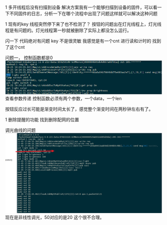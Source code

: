1 多开线程后没有扫描到设备
解决方案我有一个能够扫描到设备的固件，可以看一下不同固件的日志，分析一下在哪个流程中出现了问题这样就可以解决这种问题



1 现有的key 线程突然停下来了也不检测了？
按钮的问题出在灯光线程上，灯光线程是有问题的。灯光线程第一秒就被删除了实际上都没怎么运行。


闪一下
代码绝对有问题
key 不是很灵敏 我感觉是有一个cnt 进行读和计时的
找到了这个cnt

问题一， 控制函数都是0
![alt text](image.png)
查看参数传递 控制函数必须有两个参数，一个data，一个len

按钮反应过长可能是渐变时间太长了，感觉整个渐变时间在两秒钟左右有了。

1 删除提醒的功能
找到删除配网的位置

调光曲线的问题
![alt text](image-1.png)
现在是非线性调光，50对应的是20 这个很不合理。